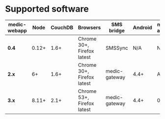 # Supported software

| medic-webapp | Node | CouchDB | Browsers | SMS bridge | Android | medic-android |
|----|----|----|----|----|----|----|
| **0.4** | 0.12+ | 1.6+ | Chrome 30+, Firefox latest | SMSSync | N/A | N/A |
| **2.x** | 6+ | 1.6+ | Chrome 30+, Firefox latest | medic-gateway | 4.4+ | Any |
| **3.x** | 8.11+ | 2.1+ | Chrome 53+, Firefox latest | medic-gateway | 4.4+ | 0.4.5+ |
